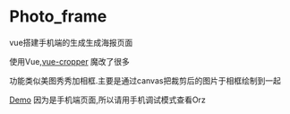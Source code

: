 # Photo_frame
vue搭建手机端的生成生成海报页面

使用Vue,[vue-cropper](https://github.com/xyxiao001/vue-cropper) 魔改了很多


功能类似美图秀秀加相框.主要是通过canvas把裁剪后的图片于相框绘制到一起

[Demo]( https://tokdawn.github.io/Photo_frame/) 因为是手机端页面,所以请用手机调试模式查看Orz

